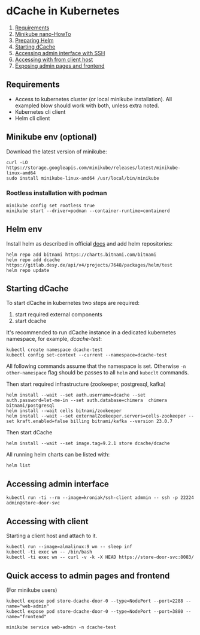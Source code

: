 # dCache in Kubernetes

1. [Requirements](#requirements)
1. [Minikube nano-HowTo](#minikube-env)
1. [Preparing Helm](#helm-env)
1. [Starting dCache](#starting-dcache)
1. [Accessing admin interface with SSH](#accessing-admin-interface)
1. [Accessing with from client host](#accessing-with-client)
1. [Exposing admin pages and frontend](#quick-access-to-admin-pages-and-frontend)

## Requirements

- Access to kubernetes cluster (or local minikube installation). All exampled blow 
  should work with both, unless extra noted.
- Kubernetes cli client
- Helm cli client

## Minikube env (optional)

Download the latest version of minikube:

```
curl -LO https://storage.googleapis.com/minikube/releases/latest/minikube-linux-amd64
sudo install minikube-linux-amd64 /usr/local/bin/minikube
```

### Rootless installation with podman

```
minikube config set rootless true
minikube start --driver=podman --container-runtime=containerd 
```

## Helm env

Install helm as described in official [docs](https://helm.sh/docs/intro/install/) and
add helm repositories:

```
helm repo add bitnami https://charts.bitnami.com/bitnami
helm repo add dcache https://gitlab.desy.de/api/v4/projects/7648/packages/helm/test
helm repo update
```

## Starting dCache

To start dCache in kubernetes two steps are required:

1. start required external components
1. start dcache

It's recommended to run dCache instance in a dedicated kubernetes namespace, for
example, _dcache-test_:

```
kubectl create namespace dcache-test
kubectl config set-context --current --namespace=dcache-test 
```

All following commands assume that the namespace is set. Otherwise `-n other-namespace`
flag should be passes to all `helm` and `kubeclt` commands.

Then start required infrastructure (zookeeper, postgresql, kafka) 

```
helm install --wait --set auth.username=dcache --set auth.password=let-me-in --set auth.database=chimera  chimera bitnami/postgresql
helm install --wait cells bitnami/zookeeper
helm install --wait --set externalZookeeper.servers=cells-zookeeper --set kraft.enabled=false billing bitnami/kafka --version 23.0.7
```

Then start dCache

```
helm install --wait --set image.tag=9.2.1 store dcache/dcache
```

All running helm charts can be listed with:

```
helm list
```

## Accessing admin interface

```
kubectl run -ti --rm --image=kroniak/ssh-client admmin -- ssh -p 22224 admin@store-door-svc
```

## Accessing with client

Starting a client host and attach to it.

```
kubectl run --image=almalinux:9 wn -- sleep inf
kubectl -ti exec wn -- /bin/bash
kubectl -ti exec wn -- curl -v -k -X HEAD https://store-door-svc:8083/ 
```

## Quick access to admin pages and frontend

(For minikube users)

```
kubectl expose pod store-dcache-door-0 --type=NodePort --port=2288 --name="web-admin"
kubectl expose pod store-dcache-door-0 --type=NodePort --port=3880 --name="frontend" 
```

```
minikube service web-admin -n dcache-test
```
